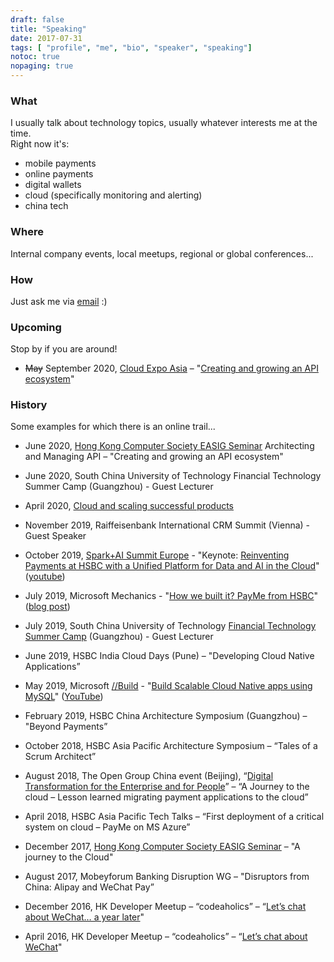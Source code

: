 ```yaml
---
draft: false
title: "Speaking"
date: 2017-07-31
tags: [ "profile", "me", "bio", "speaker", "speaking"]
notoc: true
nopaging: true
---
```


### What
I usually talk about technology topics, usually whatever interests me at the time.  
Right now it's: 

- mobile payments
- online payments
- digital wallets
- cloud (specifically monitoring and alerting)
- china tech

### Where
Internal company events, local meetups, regional or global conferences...

### How
Just ask me via [email](mailto:alessio.basso@gmail.com) :)

### Upcoming
Stop by if you are around!

* ~~May~~ September 2020, [Cloud Expo Asia](https://www.cloudexpoasiahk.com) – "[Creating and growing an API ecosystem](https://www.cloudexpoasiahk.com/speakers/alessio-basso)"

### History
Some examples for which there is an online trail...

* June 2020, [Hong Kong Computer Society EASIG Seminar](https://www.anpasia.com/newsletterweb/41435B4B7647425D4379474659/424B5A4A7746465A437342425F43?noTracking=true) Architecting and Managing API – "Creating and growing an API ecosystem"

* June 2020, South China University of Technology Financial Technology Summer Camp (Guangzhou) - Guest Lecturer

* April 2020, [Cloud and scaling successful products](https://www.cloudexpoasiahk.com/latest-news/expert-interview-payme-for-business)

* November 2019, Raiffeisenbank International CRM Summit (Vienna) - Guest Speaker 

* October 2019, [Spark+AI Summit Europe](https://databricks.com/sparkaisummit/europe) - "Keynote: [Reinventing Payments at HSBC with a Unified Platform for Data and AI in the Cloud](https://databricks.com/sparkaisummit/europe/spark-summit-2019-keynotes-2#reinventing)" ([youtube](https://www.youtube.com/watch?v=F7P5oi7AOCw))

* July 2019, Microsoft Mechanics - "[How we built it? PayMe from HSBC](https://youtu.be/KEYqG0IcUy8)" ([blog post](https://azure.microsoft.com/en-us/blog/how-hsbc-built-its-payme-for-business-app-on-microsoft-azure/))

* July 2019, South China University of Technology [Financial Technology Summer Camp](https://mp.weixin.qq.com/s/D1mrqjgGj_qH39BHTRrglw) (Guangzhou) - Guest Lecturer

* June 2019, HSBC India Cloud Days (Pune) – "Developing Cloud Native Applications”

* May 2019, Microsoft [//Build](https://azure.microsoft.com/en-us/resources/videos/build-2019-build-cloud-native-apps-using-mysql-that-scale-to-500-million-transactions-a-day-on-azure/) - "[Build Scalable Cloud Native apps using MySQL](https://mybuild.techcommunity.microsoft.com/sessions/76989)" ([YouTube](https://www.youtube.com/watch?v=q5VUQIT0aNU))

* February 2019, HSBC China  Architecture Symposium (Guangzhou) – "Beyond Payments”

* October 2018, HSBC Asia Pacific Architecture Symposium – “Tales of a Scrum Architect”
 
* August 2018, The Open Group China event (Beijing), “[Digital Transformation for the Enterprise and for People](http://www.opengroup.org.cn/index.php/event/shuzihuashidaiqiyebiangeyurencaizhuanxing)” – “A Journey to the cloud – Lesson learned migrating payment applications to the cloud”

* April 2018, HSBC Asia Pacific Tech Talks – “First deployment of a critical system on cloud – PayMe on MS Azure”

* December 2017, [Hong Kong Computer Society EASIG Seminar](http://www.hkcs.org.hk/event/enterprise-architecture-sig-half-day-seminar/) – "A journey to the Cloud"

* August 2017, Mobeyforum Banking Disruption WG – "Disruptors from China: Alipay and WeChat Pay”

* December 2016, HK Developer Meetup – “codeaholics” – “[Let’s chat about WeChat… a year later](https://speakerdeck.com/alexdown/lets-chat-about-wechat-dot-dot-dot-one-year-later)"

* April 2016, HK Developer Meetup – “codeaholics” – “[Let’s chat about WeChat](https://speakerdeck.com/alexdown/lets-chat-about-wechat)"